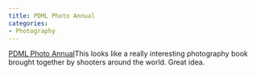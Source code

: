 ```yaml
---
title: PDML Photo Annual
categories:
- Photography
---
```


[PDML Photo Annual](http://www.robertstech.com/pdmlbook/)This looks like a really interesting photography book brought together by shooters around the world. Great idea.
